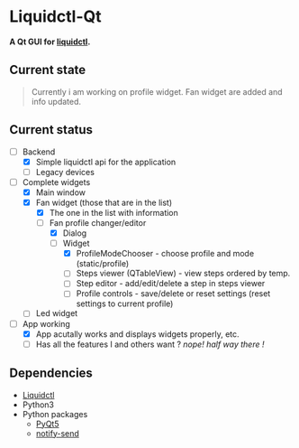 # Liquidctl-Qt
**A Qt GUI for [liquidctl](https://github.com/jonasmalacofilho/liquidctl).**

## Current state
> Currently i am working on profile widget. Fan widget are added and info updated.

## Current status
* [ ] Backend
	- [x] Simple liquidctl api for the application
	- [ ] Legacy devices

* [ ] Complete widgets
	- [x] Main window
	- [x] Fan widget (those that are in the list)
		- [x] The one in the list with information
		* [ ] Fan profile changer/editor
			- [x] Dialog
			* [ ] Widget
				- [x] ProfileModeChooser - choose profile and mode (static/profile)
				- [ ] Steps viewer (QTableView) - view steps ordered by temp.
				- [ ] Step editor - add/edit/delete a step in steps viewer
				- [ ] Profile controls - save/delete or reset settings (reset settings to current profile)
	- [ ] Led widget

* [ ] App working
	- [x] App acutally works and displays widgets properly, etc.
	- [ ] Has all the features I and others want ? *nope! half way there !*

## Dependencies
* [Liquidctl](https://github.com/jonasmalacofilho/liquidctl)
* Python3
* Python packages
	- [PyQt5](https://pypi.org/project/PyQt5/)
	- [notify-send](https://pypi.org/project/notify-send/)
